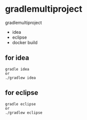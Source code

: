# gradlemultiproject
gradlemultiproject

- idea
- eclipse
- docker build
## for idea
```
gradle idea
or 
./gradlew idea 
```
## for eclipse
 ```
 gradle eclipse
 or
 ./gradlew eclipse
 ```
 